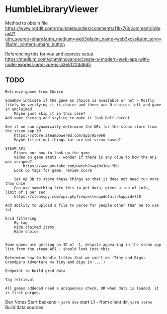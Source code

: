 # HumbleLibraryViewer

Method to obtain file
https://www.reddit.com/r/humblebundles/comments/11kx7i8/comment/jb9qupl/?utm_source=share&utm_medium=web3x&utm_name=web3xcss&utm_term=1&utm_content=share_button

Referencing this for vue and express setup
https://medium.com/@hminnovance/create-a-modern-web-app-with-node-express-and-vue-js-a3e5f224d6d5


## TODO
    Retrieve games from Choice
    
    Somehow indicate if the game on choice is available or not - Mostly likely by verifying it is choice and there are 0 choices left and game in unclaimed.
        Maybe just skip it in this case?
    Add some theming and styling to make it look half decent

    See if we can dynamically determine the URL for the steam store from the steam app Id
        https://store.steampowered.com/app/957960 
        Maybe filter out things tat are not steam based?
    
    STEAM API
        Figure out how to look up the game
        Video on game stats - wonder if there is any clue to how the API was scraped?
            https://www.youtube.com/watch?v=qiNv3qv-YbU
        Look up tags for game, review score
        
        Set up DB to store these things so that it does not need run more than once
        Can use something like this to get data, gives a ton of info, limit of 1 per sec
        https://steamspy.com/api.php?request=appdetails&appid=730
    
    Add ability to upload a file to parse for people other than me to use lol

    Grid filtering
        By tag
        Hide claimed items
        Hide choice
    

    Some games are getting an ID of -1, despite appearing in the steam app list from the steam API - should look into this

    Determine how to handle titles that we can't do (Tiny and Bigs: Grandpa's Adventure vs Tiny and Bigs in ....)

    Endpoint to build grid data

    Tag retrieval 

    All games addeded need a uniqueness check, OR when data is loaded, it is first purged.

Dev Notes
    Start backend - `yarn dev`
    start UI - from client dir, `yarn serve`
    Build data sources 